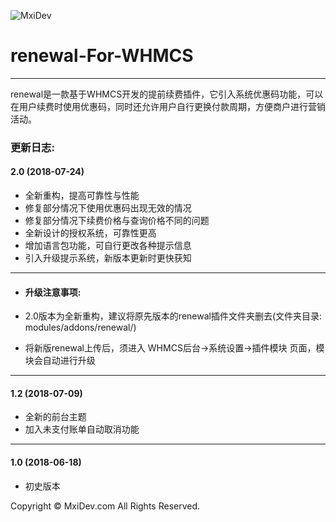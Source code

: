 ![MxiDev](https://mxidev.com/assets/svg/mxidev-blue.svg "MxiDev")
# renewal-For-WHMCS

***

renewal是一款基于WHMCS开发的提前续费插件，它引入系统优惠码功能，可以在用户续费时使用优惠码，同时还允许用户自行更换付款周期，方便商户进行营销活动。

### 更新日志:

#### 2.0 (2018-07-24)

  - 全新重构，提高可靠性与性能
  - 修复部分情况下使用优惠码出现无效的情况
  - 修复部分情况下续费价格与查询价格不同的问题
  - 全新设计的授权系统，可靠性更高
  - 增加语言包功能，可自行更改各种提示信息
  - 引入升级提示系统，新版本更新时更快获知

***

+ #### 升级注意事项:

+ 2.0版本为全新重构，建议将原先版本的renewal插件文件夹删去(文件夹目录: modules/addons/renewal/)
+ 将新版renewal上传后，须进入 WHMCS后台->系统设置->插件模块 页面，模块会自动进行升级



***

#### 1.2 (2018-07-09)

  - 全新的前台主题
  - 加入未支付账单自动取消功能


***

#### 1.0 (2018-06-18)

  - 初史版本



Copyright © MxiDev.com All Rights Reserved.
